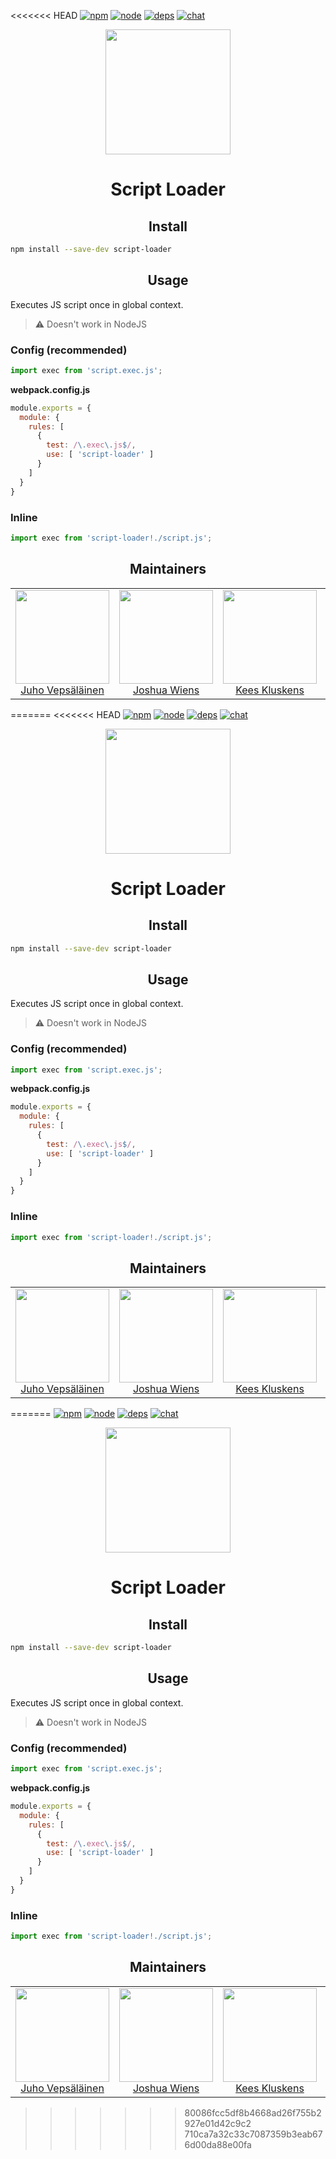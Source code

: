 <<<<<<< HEAD
[![npm][npm]][npm-url]
[![node][node]][node-url]
[![deps][deps]][deps-url]
[![chat][chat]][chat-url]

<div align="center">
  <a href="https://github.com/webpack/webpack">
    <img width="200" height="200"
      src="https://webpack.js.org/assets/icon-square-big.svg">
  </a>
  <h1>Script Loader</h1>
</div>

<h2 align="center">Install</h2>

```bash
npm install --save-dev script-loader
```

<h2 align="center">Usage</h2>

Executes JS script once in global context.

> :warning: Doesn't work in NodeJS

### Config (recommended)

```js
import exec from 'script.exec.js';
```

**webpack.config.js**
```js
module.exports = {
  module: {
    rules: [
      {
        test: /\.exec\.js$/,
        use: [ 'script-loader' ]
      }
    ]
  }
}
```

### Inline

```js
import exec from 'script-loader!./script.js';
```

<h2 align="center">Maintainers</h2>

<table>
  <tbody>
    <tr>
      <td align="center">
        <img width="150" height="150"
        src="https://avatars3.githubusercontent.com/u/166921?v=3&s=150">
        </br>
        <a href="https://github.com/bebraw">Juho Vepsäläinen</a>
      </td>
      <td align="center">
        <img width="150" height="150"
        src="https://avatars2.githubusercontent.com/u/8420490?v=3&s=150">
        </br>
        <a href="https://github.com/d3viant0ne">Joshua Wiens</a>
      </td>
      <td align="center">
        <img width="150" height="150"
        src="https://avatars3.githubusercontent.com/u/533616?v=3&s=150">
        </br>
        <a href="https://github.com/SpaceK33z">Kees Kluskens</a>
      </td>
      <td align="center">
        <img width="150" height="150"
        src="https://avatars3.githubusercontent.com/u/3408176?v=3&s=150">
        </br>
        <a href="https://github.com/TheLarkInn">Sean Larkin</a>
      </td>
    </tr>
  <tbody>
</table>


[npm]: https://img.shields.io/npm/v/script-loader.svg
[npm-url]: https://npmjs.com/package/script-loader

[node]: https://img.shields.io/node/v/script-loader.svg
[node-url]: https://nodejs.org

[deps]: https://david-dm.org/webpack/script-loader.svg
[deps-url]: https://david-dm.org/webpack/script-loader

[chat]: https://badges.gitter.im/webpack/webpack.svg
[chat-url]: https://gitter.im/webpack/webpack
=======
<<<<<<< HEAD
[![npm][npm]][npm-url]
[![node][node]][node-url]
[![deps][deps]][deps-url]
[![chat][chat]][chat-url]

<div align="center">
  <a href="https://github.com/webpack/webpack">
    <img width="200" height="200"
      src="https://webpack.js.org/assets/icon-square-big.svg">
  </a>
  <h1>Script Loader</h1>
</div>

<h2 align="center">Install</h2>

```bash
npm install --save-dev script-loader
```

<h2 align="center">Usage</h2>

Executes JS script once in global context.

> :warning: Doesn't work in NodeJS

### Config (recommended)

```js
import exec from 'script.exec.js';
```

**webpack.config.js**
```js
module.exports = {
  module: {
    rules: [
      {
        test: /\.exec\.js$/,
        use: [ 'script-loader' ]
      }
    ]
  }
}
```

### Inline

```js
import exec from 'script-loader!./script.js';
```

<h2 align="center">Maintainers</h2>

<table>
  <tbody>
    <tr>
      <td align="center">
        <img width="150" height="150"
        src="https://avatars3.githubusercontent.com/u/166921?v=3&s=150">
        </br>
        <a href="https://github.com/bebraw">Juho Vepsäläinen</a>
      </td>
      <td align="center">
        <img width="150" height="150"
        src="https://avatars2.githubusercontent.com/u/8420490?v=3&s=150">
        </br>
        <a href="https://github.com/d3viant0ne">Joshua Wiens</a>
      </td>
      <td align="center">
        <img width="150" height="150"
        src="https://avatars3.githubusercontent.com/u/533616?v=3&s=150">
        </br>
        <a href="https://github.com/SpaceK33z">Kees Kluskens</a>
      </td>
      <td align="center">
        <img width="150" height="150"
        src="https://avatars3.githubusercontent.com/u/3408176?v=3&s=150">
        </br>
        <a href="https://github.com/TheLarkInn">Sean Larkin</a>
      </td>
    </tr>
  <tbody>
</table>


[npm]: https://img.shields.io/npm/v/script-loader.svg
[npm-url]: https://npmjs.com/package/script-loader

[node]: https://img.shields.io/node/v/script-loader.svg
[node-url]: https://nodejs.org

[deps]: https://david-dm.org/webpack/script-loader.svg
[deps-url]: https://david-dm.org/webpack/script-loader

[chat]: https://badges.gitter.im/webpack/webpack.svg
[chat-url]: https://gitter.im/webpack/webpack
=======
[![npm][npm]][npm-url]
[![node][node]][node-url]
[![deps][deps]][deps-url]
[![chat][chat]][chat-url]

<div align="center">
  <a href="https://github.com/webpack/webpack">
    <img width="200" height="200"
      src="https://webpack.js.org/assets/icon-square-big.svg">
  </a>
  <h1>Script Loader</h1>
</div>

<h2 align="center">Install</h2>

```bash
npm install --save-dev script-loader
```

<h2 align="center">Usage</h2>

Executes JS script once in global context.

> :warning: Doesn't work in NodeJS

### Config (recommended)

```js
import exec from 'script.exec.js';
```

**webpack.config.js**
```js
module.exports = {
  module: {
    rules: [
      {
        test: /\.exec\.js$/,
        use: [ 'script-loader' ]
      }
    ]
  }
}
```

### Inline

```js
import exec from 'script-loader!./script.js';
```

<h2 align="center">Maintainers</h2>

<table>
  <tbody>
    <tr>
      <td align="center">
        <img width="150" height="150"
        src="https://avatars3.githubusercontent.com/u/166921?v=3&s=150">
        </br>
        <a href="https://github.com/bebraw">Juho Vepsäläinen</a>
      </td>
      <td align="center">
        <img width="150" height="150"
        src="https://avatars2.githubusercontent.com/u/8420490?v=3&s=150">
        </br>
        <a href="https://github.com/d3viant0ne">Joshua Wiens</a>
      </td>
      <td align="center">
        <img width="150" height="150"
        src="https://avatars3.githubusercontent.com/u/533616?v=3&s=150">
        </br>
        <a href="https://github.com/SpaceK33z">Kees Kluskens</a>
      </td>
      <td align="center">
        <img width="150" height="150"
        src="https://avatars3.githubusercontent.com/u/3408176?v=3&s=150">
        </br>
        <a href="https://github.com/TheLarkInn">Sean Larkin</a>
      </td>
    </tr>
  <tbody>
</table>


[npm]: https://img.shields.io/npm/v/script-loader.svg
[npm-url]: https://npmjs.com/package/script-loader

[node]: https://img.shields.io/node/v/script-loader.svg
[node-url]: https://nodejs.org

[deps]: https://david-dm.org/webpack/script-loader.svg
[deps-url]: https://david-dm.org/webpack/script-loader

[chat]: https://badges.gitter.im/webpack/webpack.svg
[chat-url]: https://gitter.im/webpack/webpack
>>>>>>> 80086fcc5df8b4668ad26f755b2927e01d42c9c2
>>>>>>> 710ca7a32c33c7087359b3eab676d00da88e00fa
